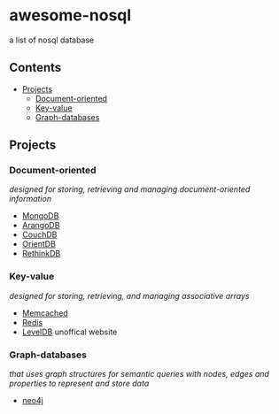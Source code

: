 # awesome-nosql
a list of nosql database

## Contents

- [Projects](#projects)
  - [Document-oriented](#Document-oriented)
  - [Key-value](#Key-value)
  - [Graph-databases](#Graph-databases)

## Projects
### Document-oriented
  *designed for storing, retrieving and managing document-oriented information*
- [MongoDB](https://www.mongodb.com)
- [ArangoDB](https://arangodb.com/)
- [CouchDB](https://couchdb.apache.org/)
- [OrientDB](https://orientdb.com/)
- [RethinkDB](https://rethinkdb.com/)
### Key-value
  *designed for storing, retrieving, and managing associative arrays*
- [Memcached](https://memcached.org/)
- [Redis](https://redis.io/)
- [LevelDB](http://leveldb.org/) unoffical website
### Graph-databases
  *that uses graph structures for semantic queries with nodes, edges and properties to represent and store data*
- [neo4j](https://neo4j.com/)
